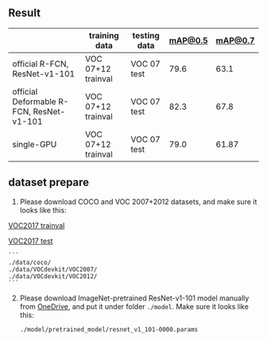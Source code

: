 ## Result

|                                 | training data     | testing data | mAP@0.5 | mAP@0.7 | 
|---------------------------------|-------------------|--------------|---------|---------|
| official R-FCN, ResNet-v1-101            | VOC 07+12 trainval| VOC 07 test  | 79.6    | 63.1    | 
| official Deformable R-FCN, ResNet-v1-101 | VOC 07+12 trainval| VOC 07 test  | 82.3    | 67.8    | 
| single-GPU            | VOC 07+12 trainval| VOC 07 test  | 79.0    | 61.87   | 
## dataset prepare

1. Please download COCO and VOC 2007+2012 datasets, and make sure it looks like this:

[VOC2017 trainval](http://host.robots.ox.ac.uk/pascal/VOC/voc2007/VOCtrainval_06-Nov-2007.tar)

 [VOC2017 test](http://host.robots.ox.ac.uk/pascal/VOC/voc2007/VOCtest_06-Nov-2007.tar)

	```
	./data/coco/
	./data/VOCdevkit/VOC2007/
	./data/VOCdevkit/VOC2012/
	```

2. Please download ImageNet-pretrained ResNet-v1-101 model manually from [OneDrive](https://1drv.ms/u/s!Am-5JzdW2XHzhqMEtxf1Ciym8uZ8sg), and put it under folder `./model`. Make sure it looks like this:
	```
	./model/pretrained_model/resnet_v1_101-0000.params
	```
	
	